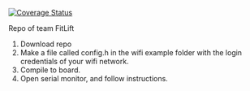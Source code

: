 [![Coverage Status](https://coveralls.io/repos/github/FitLift/FitLift/badge.svg?branch=master)](https://coveralls.io/github/FitLift/FitLift?branch=master)


Repo of team FitLift

1. Download repo
2. Make a file called config.h in the wifi example folder with the login credentials of your wifi network.
3. Compile to board.
4. Open serial monitor, and follow instructions.
